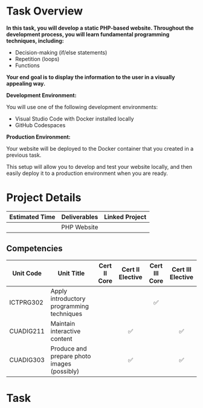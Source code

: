 # Task Overview
**In this task, you will develop a static PHP-based website. Throughout the development process, you will learn fundamental programming techniques, including:**

- Decision-making (if/else statements)
- Repetition (loops)
- Functions

**Your end goal is to display the information to the user in a visually appealing way.**

**Development Environment:**

You will use one of the following development environments:

- Visual Studio Code with Docker installed locally
- GitHub Codespaces

**Production Environment:**

Your website will be deployed to the Docker container that you created in a previous task.

This setup will allow you to develop and test your website locally, and then easily deploy it to a production environment when you are ready.

# Project Details

| Estimated Time | Deliverables | Linked Project |
| -------------- | ------------ | -------------- |
|                | PHP Website  |                |

## Competencies

| Unit Code      | Unit Title                                  | Cert II Core | Cert II Elective | Cert III Core | Cert III Elective |
| -------------- | ------------------------------------------- | :----------: | :--------------: | :-----------: | :---------------: |
| ICTPRG302	<br> | Apply introductory programming techniques   |              |                  |       ✅       |                   |
| CUADIG211      | Maintain interactive content                |              |        ✅         |               |         ✅         |
| CUADIG303      | Produce and prepare photo images (possibly) |              |        ✅         |               |         ✅         |


# Task


